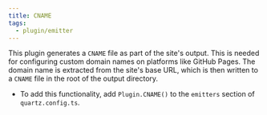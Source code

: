 ```yaml
---
title: CNAME
tags:
  - plugin/emitter
---
```


This plugin generates a `CNAME` file as part of the site's output. This is needed for configuring custom domain names on platforms like GitHub Pages. The domain name is extracted from the site's base URL, which is then written to a `CNAME` file in the root of the output directory.

- To add this functionality, add `Plugin.CNAME()` to the `emitters` section of `quartz.config.ts`.